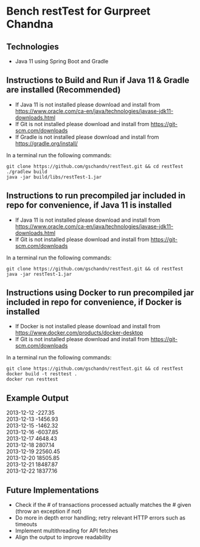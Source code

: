 # Bench restTest for Gurpreet Chandna

## Technologies
- Java 11 using Spring Boot and Gradle



## Instructions to Build and Run if Java 11 & Gradle are installed (Recommended)
- If Java 11 is not installed please download and install from https://www.oracle.com/ca-en/java/technologies/javase-jdk11-downloads.html
- If Git is not installed please download and install from https://git-scm.com/downloads
- If Gradle is not installed please download and install from https://gradle.org/install/

In a terminal run the following commands:
```
git clone https://github.com/gschandn/restTest.git && cd restTest
./gradlew build
java -jar build/libs/restTest-1.jar 
```

## Instructions to run precompiled jar included in repo for convenience, if Java 11 is installed
- If Java 11 is not installed please download and install from https://www.oracle.com/ca-en/java/technologies/javase-jdk11-downloads.html
- If Git is not installed please download and install from https://git-scm.com/downloads

In a terminal run the following commands:
```
git clone https://github.com/gschandn/restTest.git && cd restTest
java -jar restTest-1.jar
```

## Instructions using Docker to run precompiled jar included in repo for convenience, if Docker is installed
- If Docker is not installed please download and install from https://www.docker.com/products/docker-desktop
- If Git is not installed please download and install from https://git-scm.com/downloads

In a terminal run the following commands:
```
git clone https://github.com/gschandn/restTest.git && cd restTest
docker build -t resttest .
docker run resttest
```

## Example Output  
2013-12-12 -227.35  
2013-12-13 -1456.93  
2013-12-15 -1462.32  
2013-12-16 -6037.85  
2013-12-17 4648.43  
2013-12-18 2807.14  
2013-12-19 22560.45  
2013-12-20 18505.85  
2013-12-21 18487.87  
2013-12-22 18377.16    

## Future Implementations
- Check if the # of transactions processed actually matches the # given (throw an exception if not)
- Do more in depth error handling; retry relevant HTTP errors such as timeouts
- Implement multithreading for API fetches 
- Align the output to improve readability
